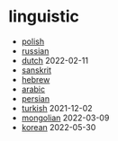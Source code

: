 # linguistic

- [polish](pl)
- [russian](ru)
- [dutch](nl) 2022-02-11
- [sanskrit](sa)
- [hebrew](he)
- [arabic](ar)
- [persian](fa)
- [turkish](tr) 2021-12-02
- [mongolian](mn) 2022-03-09
- [korean](kr) 2022-05-30
